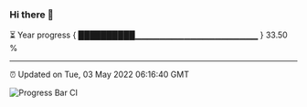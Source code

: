 ### Hi there 👋

⏳ Year progress { ██████████▁▁▁▁▁▁▁▁▁▁▁▁▁▁▁▁▁▁▁▁ } 33.50 %

---

⏰ Updated on Tue, 03 May 2022 06:16:40 GMT

![Progress Bar CI](https://github.com/liununu/liununu/workflows/Progress%20Bar%20CI/badge.svg)
